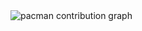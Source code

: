 <picture>
  <source media="(prefers-color-scheme: dark)" srcset="https://raw.githubusercontent.com/FreitasLara/FreitasLara/output/pacman-contribution-graph-dark.svg">
  <source media="(prefers-color-scheme: light)" srcset="https://raw.githubusercontent.com/FreitasLara/FreitasLara/output/pacman-contribution-graph.svg">
  <img alt="pacman contribution graph" src="https://raw.githubusercontent.com/FreitasLara/FreitasLara/output/pacman-contribution-graph.svg">
</picture>

###
